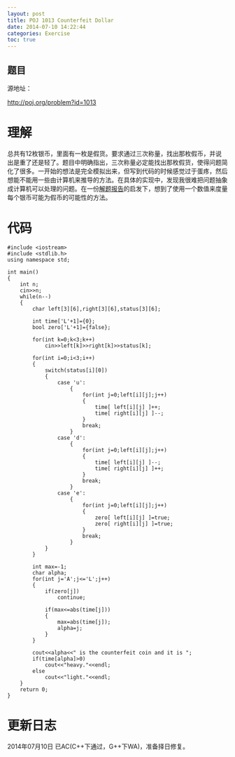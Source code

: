 ```yaml
---
layout: post
title: POJ 1013 Counterfeit Dollar
date: 2014-07-10 14:22:44
categories: Exercise
toc: true
---
```

## 题目
源地址：

http://poj.org/problem?id=1013

# 理解
总共有12枚银币，里面有一枚是假货。要求通过三次称量，找出那枚假币，并说出是重了还是轻了。题目中明确指出，三次称量必定能找出那枚假货，使得问题简化了很多。一开始的想法是完全模拟出来，但写到代码的时候感觉过于蛋疼，然后想能不能用一些由计算机来推导的方法。在具体的实现中，发现我很难把问题抽象成计算机可以处理的问题。在一份[解题报告](http://blog.csdn.net/lyy289065406/article/details/6661421)的启发下，想到了使用一个数值来度量每个银币可能为假币的可能性的方法。

<!-- more -->

# 代码

```
#include <iostream>
#include <stdlib.h>
using namespace std;

int main()
{
	int n;
	cin>>n;
	while(n--)
	{
		char left[3][6],right[3][6],status[3][6];

		int time['L'+1]={0};
		bool zero['L'+1]={false};

		for(int k=0;k<3;k++)
			cin>>left[k]>>right[k]>>status[k];

		for(int i=0;i<3;i++)
		{
			switch(status[i][0])
			{
			    case 'u':
					{
						for(int j=0;left[i][j];j++)
						{
							time[ left[i][j] ]++;
							time[ right[i][j] ]--;
						}
						break;
					}
				case 'd':
					{
						for(int j=0;left[i][j];j++)
						{
							time[ left[i][j] ]--;
							time[ right[i][j] ]++;
						}
						break;
					}
				case 'e':
					{
						for(int j=0;left[i][j];j++)
						{
							zero[ left[i][j] ]=true;
							zero[ right[i][j] ]=true;
						}
						break;
					}
			}
		}

		int max=-1;
		char alpha;
		for(int j='A';j<='L';j++)
		{
			if(zero[j])
				continue;

			if(max<=abs(time[j]))
			{
				max=abs(time[j]);
				alpha=j;
			}
		}

		cout<<alpha<<" is the counterfeit coin and it is ";
		if(time[alpha]>0)
			cout<<"heavy."<<endl;
		else
			cout<<"light."<<endl;
	}
	return 0;
}

```

# 更新日志
2014年07月10日 已AC(C++下通过，G++下WA)，准备择日修复。
